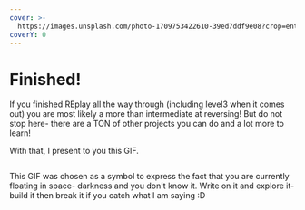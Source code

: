 ```yaml
---
cover: >-
  https://images.unsplash.com/photo-1709753422610-39ed7ddf9e08?crop=entropy&cs=srgb&fm=jpg&ixid=M3wxOTcwMjR8MHwxfHJhbmRvbXx8fHx8fHx8fDE3MTE1NzIyMjh8&ixlib=rb-4.0.3&q=85
coverY: 0
---
```


# Finished!

If you finished REplay all the way through (including level3  when it comes out) you are most likely a more than intermediate at reversing! But do not stop here- there are a TON of other projects you can do and a lot more to learn!

With that, I present to you this GIF.&#x20;

<figure><img src="../.gitbook/assets/cat-space.gif" alt=""><figcaption></figcaption></figure>

This GIF was chosen as a symbol to express the fact that you are currently floating in space- darkness and you don't know it. Write on it and explore it- build it then break it if you catch what I am saying :D
